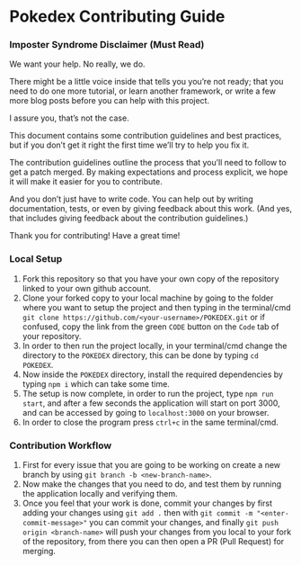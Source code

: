 # Pokedex Contributing Guide

### Imposter Syndrome Disclaimer (Must Read)
We want your help. No really, we do.

There might be a little voice inside that tells you you’re not ready; that you need to do one more tutorial, or learn another framework, or write a few more blog posts before you can help with this project.

I assure you, that’s not the case.

This document contains some contribution guidelines and best practices, but if you don’t get it right the first time we’ll try to help you fix it.

The contribution guidelines outline the process that you’ll need to follow to get a patch merged. By making expectations and process explicit, we hope it will make it easier for you to contribute.

And you don’t just have to write code. You can help out by writing documentation, tests, or even by giving feedback about this work. (And yes, that includes giving feedback about the contribution guidelines.)

Thank you for contributing! Have a great time!

### Local Setup
1) Fork this repository so that you have your own copy of the repository linked to your own github account.
2) Clone your forked copy to your local machine by going to the folder where you want to setup the project and then typing in the terminal/cmd `git clone https://github.com/<your-username>/POKEDEX.git` or if confused, copy the link from the green `CODE` button on the `Code` tab of your repository.
3) In order to then run the project locally, in your terminal/cmd change the directory to the `POKEDEX` directory, this can be done by typing `cd POKEDEX`.
4) Now inside the `POKEDEX` directory, install the required dependencies by typing `npm i` which can take some time.
5) The setup is now complete, in order to run the project, type `npm run start`, and after a few seconds the application will start on port 3000, and can be accessed by going to `localhost:3000` on your browser.
6) In order to close the program press `ctrl+c` in the same terminal/cmd.

### Contribution Workflow
1) First for every issue that you are going to be working on create a new branch by using `git branch -b <new-branch-name>`.
2) Now make the changes that you need to do, and test them by running the application locally and verifying them.
3) Once you feel that your work is done, commit your changes by first adding your changes using `git add .` then with `git commit -m "<enter-commit-message>"` you can commit your changes, and finally `git push origin <branch-name>` will push your changes from you local to your fork of the repository, from there you can then open a PR (Pull Request) for merging.
